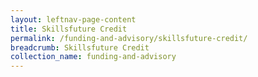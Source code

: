 ```yaml
---
layout: leftnav-page-content
title: Skillsfuture Credit
permalink: /funding-and-advisory/skillsfuture-credit/
breadcrumb: Skillsfuture Credit
collection_name: funding-and-advisory
---
```

